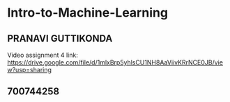 # Intro-to-Machine-Learning
## PRANAVI GUTTIKONDA
Video assignment 4 link: https://drive.google.com/file/d/1mlxBrp5yhlsCU1NH8AaViivKRrNCE0JB/view?usp=sharing 
## 700744258
